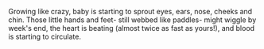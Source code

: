 Growing like crazy, baby is starting to sprout eyes, ears, nose, cheeks and chin. Those little hands and feet- still webbed like paddles- might wiggle by week's end, the heart is beating (almost twice as fast as yours!), and blood is starting to circulate.